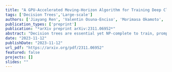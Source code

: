 ```yaml
---
title: "A GPU-Accelerated Moving-Horizon Algorithm for Training Deep Classification Trees on Large Datasets"
tags: ['Decision Trees','Large-scale']
authors: ['Jiayang Ren', 'Valentin Osuna-Enciso', 'Morimasa Okamoto', 'Qiangqiang Mao', 'Chaojie Ji', 'Liang Cao', 'Kaixun Hua', 'Yankai Cao']
publication_types: ['preprint']
publication: "*arXiv preprint arXiv:2311.06952*"
abstract: "Decision trees are essential yet NP-complete to train, prompting the widespread use of heuristic methods such as CART, which suffers from sub-optimal performance due to its greedy nature. Recently, breakthroughs in finding optimal decision trees have emerged; however, these methods still face significant computational costs and struggle with continuous features in large-scale datasets and deep trees. To address these limitations, we introduce a moving-horizon differential evolution algorithm for classification trees with continuous features (MH-DEOCT). Our approach consists of a discrete tree decoding method that eliminates duplicated searches between adjacent samples, a GPU-accelerated implementation that significantly reduces running time, and a moving-horizon strategy that iteratively trains shallow subtrees at each node to balance the vision and optimizer capability. Comprehensive studies on 68 UCI datasets demonstrate that our approach outperforms the heuristic method CART on training and testing accuracy by an average of 3.44% and 1.71%, respectively. Moreover, these numerical studies empirically demonstrate that MH-DEOCT achieves near-optimal performance (only 0.38% and 0.06% worse than the global optimal method on training and testing, respectively), while it offers remarkable scalability for deep trees (e.g., depth=8) and large-scale datasets (e.g., ten million samples)."    
date: "2023-11-12"
publishDate: "2023-11-12"
url_pdf: "https://arxiv.org/pdf/2311.06952"
featured: false
projects: []
slides: ""
---
```

